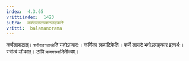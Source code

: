 ```yaml
---
index:  4.3.65
vrittiindex:  1423
sutra:  कर्णललाटात्कनलङ्कारे
vritti:  balamanorama 
---
```


कर्णललाटात्। `शरीरावयवाच्चे`ति यतोऽपवादः। कर्णिका ललाटिकेति। कर्णे ललादे भवोऽलङ्कार इत्यर्थः। स्त्रीत्वं लोकात्। टापि `प्रत्ययस्था`दितीत्त्वम्।

